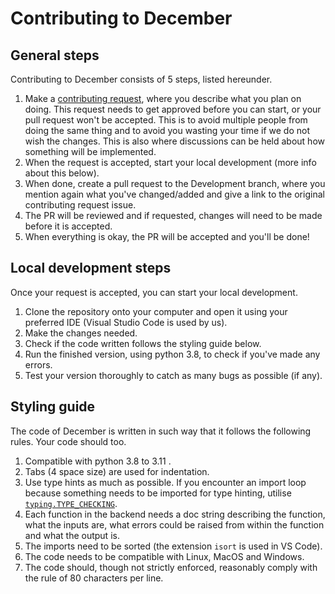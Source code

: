 # Contributing to December
## General steps
Contributing to December consists of 5 steps, listed hereunder. 

1. Make a [contributing request](https://github.com/Casvt/December/issues/new?template=contribute_request.md), where you describe what you plan on doing. This request needs to get approved before you can start, or your pull request won't be accepted. This is to avoid multiple people from doing the same thing and to avoid you wasting your time if we do not wish the changes. This is also where discussions can be held about how something will be implemented.
2. When the request is accepted, start your local development (more info about this below).
3. When done, create a pull request to the Development branch, where you mention again what you've changed/added and give a link to the original contributing request issue.
4. The PR will be reviewed and if requested, changes will need to be made before it is accepted. 
5. When everything is okay, the PR will be accepted and you'll be done!

## Local development steps
Once your request is accepted, you can start your local development.

1. Clone the repository onto your computer and open it using your preferred IDE (Visual Studio Code is used by us).
2. Make the changes needed.
3. Check if the code written follows the styling guide below.
4. Run the finished version, using python 3.8, to check if you've made any errors.
5. Test your version thoroughly to catch as many bugs as possible (if any).

## Styling guide
The code of December is written in such way that it follows the following rules. Your code should too.

1. Compatible with python 3.8 to 3.11 .
2. Tabs (4 space size) are used for indentation.
3. Use type hints as much as possible. If you encounter an import loop because something needs to be imported for type hinting, utilise [`typing.TYPE_CHECKING`](https://docs.python.org/3/library/typing.html#typing.TYPE_CHECKING).
4. Each function in the backend needs a doc string describing the function, what the inputs are, what errors could be raised from within the function and what the output is.
5. The imports need to be sorted (the extension `isort` is used in VS Code).
6. The code needs to be compatible with Linux, MacOS and Windows.
7. The code should, though not strictly enforced, reasonably comply with the rule of 80 characters per line.